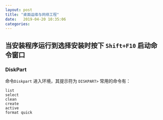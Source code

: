 ```yaml
---
layout: post
title: "桌面运维与网络工程" 
date:   2019-04-20 10:35:06
categories: 
---
```


<!-- more -->

## 当安装程序运行到选择安装时按下 `Shift+F10` 启动命令窗口

### DiskPart
命令`Diskpart` 进入环境，其提示符为 `DISKPART>`
常用的命令有：
```
list
select
clean
create
active
format quick
```
